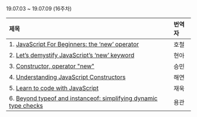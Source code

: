 19.07.03 ~ 19.07.09 (16주차)

|   제목   | 번역자  |
| :-------- | :------ |
| 1. [JavaScript For Beginners: the ‘new’ operator](https://codeburst.io/javascript-for-beginners-the-new-operator-cee35beb669e)| 호철 |
| 2. [Let’s demystify JavaScript’s ‘new’ keyword](https://www.freecodecamp.org/news/demystifying-javascripts-new-keyword-874df126184c/)| 현아 |
| 3. [Constructor, operator "new"](https://javascript.info/constructor-new)| 승민 |
| 4. [Understanding JavaScript Constructors ](https://css-tricks.com/understanding-javascript-constructors/)| 해연 |
| 5. [Learn to code with JavaScript](https://openclassrooms.com/en/courses/3523231-learn-to-code-with-javascript/4379006-use-constructor-functions)| 재욱 |
| 6. [Beyond typeof and instanceof: simplifying dynamic type checks](https://2ality.com/2017/08/type-right.html)| 용관 |
